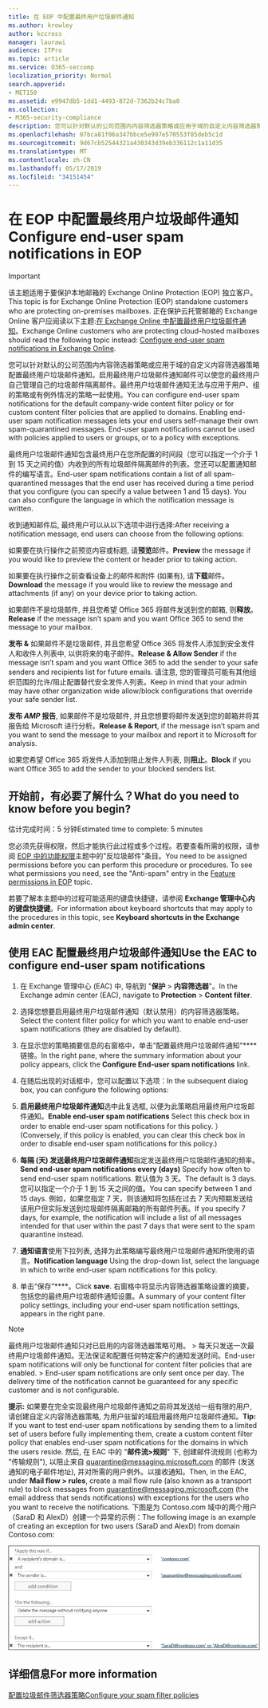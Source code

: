 ```yaml
---
title: 在 EOP 中配置最终用户垃圾邮件通知
ms.author: krowley
author: kccross
manager: laurawi
audience: ITPro
ms.topic: article
ms.service: O365-seccomp
localization_priority: Normal
search.appverid:
- MET150
ms.assetid: e9947db5-1dd1-4493-872d-7362b24c7ba0
ms.collection:
- M365-security-compliance
description: 您可以针对默认的公司范围内内容筛选器策略或应用于域的自定义内容筛选器策略配置最终用户垃圾邮件通知。
ms.openlocfilehash: 07bca81f06a347bbce5e997e570553f85deb5c1d
ms.sourcegitcommit: 9d67cb52544321a430343d39eb336112c1a11d35
ms.translationtype: MT
ms.contentlocale: zh-CN
ms.lasthandoff: 05/17/2019
ms.locfileid: "34151454"
---
```

# <a name="configure-end-user-spam-notifications-in-eop"></a><span data-ttu-id="d9620-103">在 EOP 中配置最终用户垃圾邮件通知</span><span class="sxs-lookup"><span data-stu-id="d9620-103">Configure end-user spam notifications in EOP</span></span>
  
> [!IMPORTANT]
> <span data-ttu-id="d9620-104">该主题适用于要保护本地邮箱的 Exchange Online Protection (EOP) 独立客户。</span><span class="sxs-lookup"><span data-stu-id="d9620-104">This topic is for Exchange Online Protection (EOP) standalone customers who are protecting on-premises mailboxes.</span></span> <span data-ttu-id="d9620-105">正在保护云托管邮箱的 Exchange Online 客户应阅读以下主题:[在 Exchange Online 中配置最终用户垃圾邮件通知](configure-end-user-spam-notifications-in-exchange-online.md)。</span><span class="sxs-lookup"><span data-stu-id="d9620-105">Exchange Online customers who are protecting cloud-hosted mailboxes should read the following topic instead: [Configure end-user spam notifications in Exchange Online](configure-end-user-spam-notifications-in-exchange-online.md).</span></span> 
  
<span data-ttu-id="d9620-p102">您可以针对默认的公司范围内内容筛选器策略或应用于域的自定义内容筛选器策略配置最终用户垃圾邮件通知。启用最终用户垃圾邮件通知邮件可以使您的最终用户自己管理自己的垃圾邮件隔离邮件。最终用户垃圾邮件通知无法与应用于用户、组的策略或有例外情况的策略一起使用。</span><span class="sxs-lookup"><span data-stu-id="d9620-p102">You can configure end-user spam notifications for the default company-wide content filter policy or for custom content filter policies that are applied to domains. Enabling end-user spam notification messages lets your end users self-manage their own spam-quarantined messages. End-user spam notifications cannot be used with policies applied to users or groups, or to a policy with exceptions.</span></span>
  
<span data-ttu-id="d9620-p103">最终用户垃圾邮件通知包含最终用户在您所配置的时间段（您可以指定一个介于 1 到 15 天之间的值）内收到的所有垃圾邮件隔离邮件的列表。您还可以配置通知邮件的编写语言。</span><span class="sxs-lookup"><span data-stu-id="d9620-p103">End-user spam notifications contain a list of all spam-quarantined messages that the end user has received during a time period that you configure (you can specify a value between 1 and 15 days). You can also configure the language in which the notification message is written.</span></span>
  
<span data-ttu-id="d9620-111">收到通知邮件后, 最终用户可以从以下选项中进行选择:</span><span class="sxs-lookup"><span data-stu-id="d9620-111">After receiving a notification message, end users can choose from the following options:</span></span>

<span data-ttu-id="d9620-112">如果要在执行操作之前预览内容或标题, 请**预览**邮件。</span><span class="sxs-lookup"><span data-stu-id="d9620-112">**Preview** the message if you would like to preview the content or header prior to taking action.</span></span>

<span data-ttu-id="d9620-113">如果要在执行操作之前查看设备上的邮件和附件 (如果有), 请**下载**邮件。</span><span class="sxs-lookup"><span data-stu-id="d9620-113">**Download** the message if you would like to review the message and attachments (if any) on your device prior to taking action.</span></span>

<span data-ttu-id="d9620-114">如果邮件不是垃圾邮件, 并且您希望 Office 365 将邮件发送到您的邮箱, 则**释放**。</span><span class="sxs-lookup"><span data-stu-id="d9620-114">**Release** if the message isn’t spam and you want Office 365 to send the message to your mailbox.</span></span>

<span data-ttu-id="d9620-115">**发布 &** 如果邮件不是垃圾邮件, 并且您希望 Office 365 将发件人添加到安全发件人和收件人列表中, 以供将来的电子邮件。</span><span class="sxs-lookup"><span data-stu-id="d9620-115">**Release & Allow Sender** if the message isn’t spam and you want Office 365 to add the sender to your safe senders and recipients list for future emails.</span></span> <span data-ttu-id="d9620-116">请注意, 您的管理员可能有其他组织范围的允许/阻止配置替代安全发件人列表。</span><span class="sxs-lookup"><span data-stu-id="d9620-116">Keep in mind that your admin may have other organization wide allow/block configurations that override your safe sender list.</span></span>

<span data-ttu-id="d9620-117">**发布 _AMP_ 报告**, 如果邮件不是垃圾邮件, 并且您想要将邮件发送到您的邮箱并将其报告给 Microsoft 进行分析。</span><span class="sxs-lookup"><span data-stu-id="d9620-117">**Release & Report**, if the message isn’t spam and you want to send the message to your mailbox and report it to Microsoft for analysis.</span></span>

<span data-ttu-id="d9620-118">如果您希望 Office 365 将发件人添加到阻止发件人列表, 则**阻止**。</span><span class="sxs-lookup"><span data-stu-id="d9620-118">**Block** if you want Office 365 to add the sender to your blocked senders list.</span></span>
  
## <a name="what-do-you-need-to-know-before-you-begin"></a><span data-ttu-id="d9620-119">开始前，有必要了解什么？</span><span class="sxs-lookup"><span data-stu-id="d9620-119">What do you need to know before you begin?</span></span>
<span data-ttu-id="d9620-120"><a name="sectionSection0"> </a></span><span class="sxs-lookup"><span data-stu-id="d9620-120"></span></span>

<span data-ttu-id="d9620-121">估计完成时间：5 分钟</span><span class="sxs-lookup"><span data-stu-id="d9620-121">Estimated time to complete: 5 minutes</span></span>
  
<span data-ttu-id="d9620-p105">您必须先获得权限，然后才能执行此过程或多个过程。若要查看所需的权限，请参阅 [EOP 中的功能权限](eop/feature-permissions-in-eop.md)主题中的"反垃圾邮件"条目。</span><span class="sxs-lookup"><span data-stu-id="d9620-p105">You need to be assigned permissions before you can perform this procedure or procedures. To see what permissions you need, see the "Anti-spam" entry in the [Feature permissions in EOP](eop/feature-permissions-in-eop.md) topic.</span></span> 
  
<span data-ttu-id="d9620-124">若要了解本主题中的过程可能适用的键盘快捷键，请参阅 **Exchange 管理中心内的键盘快捷键**。</span><span class="sxs-lookup"><span data-stu-id="d9620-124">For information about keyboard shortcuts that may apply to the procedures in this topic, see **Keyboard shortcuts in the Exchange admin center**.</span></span>
  
## <a name="use-the-eac-to-configure-end-user-spam-notifications"></a><span data-ttu-id="d9620-125">使用 EAC 配置最终用户垃圾邮件通知</span><span class="sxs-lookup"><span data-stu-id="d9620-125">Use the EAC to configure end-user spam notifications</span></span>

1. <span data-ttu-id="d9620-126">在 Exchange 管理中心 (EAC) 中, 导航到 "**保护** \> **内容筛选器**"。</span><span class="sxs-lookup"><span data-stu-id="d9620-126">In the Exchange admin center (EAC), navigate to **Protection** \> **Content filter**.</span></span>
    
2. <span data-ttu-id="d9620-127">选择您想要启用最终用户垃圾邮件通知（默认禁用）的内容筛选器策略。</span><span class="sxs-lookup"><span data-stu-id="d9620-127">Select the content filter policy for which you want to enable end-user spam notifications (they are disabled by default).</span></span>
    
3. <span data-ttu-id="d9620-128">在显示您的策略摘要信息的右窗格中，单击“配置最终用户垃圾邮件通知”\*\*\*\* 链接。</span><span class="sxs-lookup"><span data-stu-id="d9620-128">In the right pane, where the summary information about your policy appears, click the **Configure End-user spam notifications** link.</span></span> 
    
4. <span data-ttu-id="d9620-129">在随后出现的对话框中，您可以配置以下选项：</span><span class="sxs-lookup"><span data-stu-id="d9620-129">In the subsequent dialog box, you can configure the following options:</span></span>
    
1. <span data-ttu-id="d9620-130">**启用最终用户垃圾邮件通知**选中此复选框, 以便为此策略启用最终用户垃圾邮件通知。</span><span class="sxs-lookup"><span data-stu-id="d9620-130">**Enable end-user spam notifications** Select this check box in order to enable end-user spam notifications for this policy.</span></span> <span data-ttu-id="d9620-131">）</span><span class="sxs-lookup"><span data-stu-id="d9620-131">(Conversely, if this policy is enabled, you can clear this check box in order to disable end-user spam notifications for this policy.)</span></span> 
    
2. <span data-ttu-id="d9620-132">**每隔 (天) 发送最终用户垃圾邮件通知**指定发送最终用户垃圾邮件通知的频率。</span><span class="sxs-lookup"><span data-stu-id="d9620-132">**Send end-user spam notifications every (days)** Specify how often to send end-user spam notifications.</span></span> <span data-ttu-id="d9620-133">默认值为 3 天。</span><span class="sxs-lookup"><span data-stu-id="d9620-133">The default is 3 days.</span></span> <span data-ttu-id="d9620-134">您可以指定一个介于 1 到 15 天之间的值。</span><span class="sxs-lookup"><span data-stu-id="d9620-134">You can specify between 1 and 15 days.</span></span> <span data-ttu-id="d9620-135">例如，如果您指定 7 天，则该通知将包括在过去 7 天内预期发送给该用户但实际发送到垃圾邮件隔离邮箱的所有邮件列表。</span><span class="sxs-lookup"><span data-stu-id="d9620-135">If you specify 7 days, for example, the notification will include a list of all messages intended for that user within the past 7 days that were sent to the spam quarantine instead.</span></span> 
    
3. <span data-ttu-id="d9620-136">**通知语言**使用下拉列表, 选择为此策略编写最终用户垃圾邮件通知所使用的语言。</span><span class="sxs-lookup"><span data-stu-id="d9620-136">**Notification language** Using the drop-down list, select the language in which to write end-user spam notifications for this policy.</span></span> 
    
5. <span data-ttu-id="d9620-137">单击“保存”\*\*\*\*。</span><span class="sxs-lookup"><span data-stu-id="d9620-137">Click **save**.</span></span> <span data-ttu-id="d9620-138">右窗格中将显示内容筛选器策略设置的摘要，包括您的最终用户垃圾邮件通知设置。</span><span class="sxs-lookup"><span data-stu-id="d9620-138">A summary of your content filter policy settings, including your end-user spam notification settings, appears in the right pane.</span></span>
    
> [!NOTE]
>  <span data-ttu-id="d9620-p109">最终用户垃圾邮件通知只对已启用的内容筛选器策略可用。 >  每天只发送一次最终用户垃圾邮件通知。无法保证和配置任何特定客户的通知发送时间。</span><span class="sxs-lookup"><span data-stu-id="d9620-p109">End-user spam notifications will only be functional for content filter policies that are enabled. >  End-user spam notifications are only sent once per day. The delivery time of the notification cannot be guaranteed for any specific customer and is not configurable.</span></span> 
  
 <span data-ttu-id="d9620-142">**提示:** 如果要在完全实现最终用户垃圾邮件通知之前将其发送给一组有限的用户, 请创建自定义内容筛选器策略, 为用户驻留的域启用最终用户垃圾邮件通知。</span><span class="sxs-lookup"><span data-stu-id="d9620-142">**Tip:** If you want to test end-user spam notifications by sending them to a limited set of users before fully implementing them, create a custom content filter policy that enables end-user spam notifications for the domains in which the users reside.</span></span> <span data-ttu-id="d9620-143">然后, 在 EAC 中的 "**邮件流\>规则**" 下, 创建邮件流规则 (也称为 "传输规则"), 以阻止来自 quarantine@messaging.microsoft.com 的邮件 (发送通知的电子邮件地址), 并对所需的用户例外。以接收通知。</span><span class="sxs-lookup"><span data-stu-id="d9620-143">Then, in the EAC, under **Mail flow \> rules**, create a mail flow rule (also known as a transport rule) to block messages from quarantine@messaging.microsoft.com (the email address that sends notifications) with exceptions for the users who you want to receive the notifications.</span></span> <span data-ttu-id="d9620-144">下图是为 Contoso.com 域中的两个用户（SaraD 和 AlexD）创建一个异常的示例：</span><span class="sxs-lookup"><span data-stu-id="d9620-144">The following image is an example of creating an exception for two users (SaraD and AlexD) from domain Contoso.com:</span></span> 
  
![测试最终用户垃圾邮件通知的传输规则](media/EOP-ESN-testspecificusers.jpg)
  
## <a name="for-more-information"></a><span data-ttu-id="d9620-146">详细信息</span><span class="sxs-lookup"><span data-stu-id="d9620-146">For more information</span></span>

[<span data-ttu-id="d9620-147">配置垃圾邮件筛选器策略</span><span class="sxs-lookup"><span data-stu-id="d9620-147">Configure your spam filter policies</span></span>](configure-your-spam-filter-policies.md)
  
